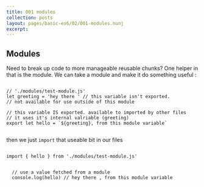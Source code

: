 ```yaml
---
title: 001 modules
collection: posts
layout: pages/basic-es6/02/001-modules.nunj
excerpt:
---
```


Modules
-------

Need to break up code to more manageable reusable chunks? One helper in that is the module. We can take a module and make it do something useful :

<pre><code class="language-js">
// './modules/test-module.js'
let greeting = 'hey there ' // this variable isn't exported.
// not available for use outside of this module

// this variable IS exported. available to imported by other files
// it uses it's internal valriable (greeting)
export let hello = `${greeting}, from this module variable`

</code></pre>

then we just `import` that useable bit in our files
<pre><code class="language-js">
import { hello } from './modules/test-module.js'


  // use a value fetched from a module
  console.log(hello) // hey there , from this module variable

</code></pre>




<!---
<pre><code class="language-js">

</code></pre>
--->
